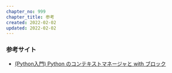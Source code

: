 ```yaml
---
chapter_no: 999
chapter_title: 参考
created: 2022-02-02
updated: 2022-02-02
---
```

### 参考サイト
- [(Python入門) Python のコンテキストマネージャと with ブロック](https://python.keicode.com/lang/context-manager.php)
